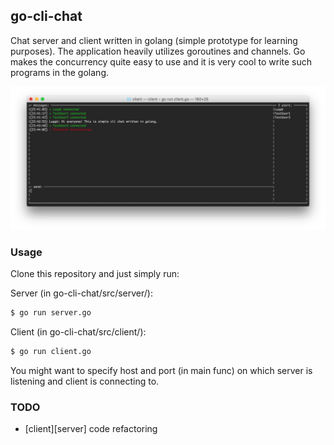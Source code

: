 ## go-cli-chat

Chat server and client written in golang (simple prototype for learning purposes). The application heavily utilizes goroutines and channels. Go makes the concurrency quite easy to use and it is very cool to write such programs in the golang.

![chat-client](img/client.png)

### Usage

Clone this repository and just simply run:

Server (in go-cli-chat/src/server/):

```bash
$ go run server.go
```

Client (in go-cli-chat/src/client/):

```bash
$ go run client.go
```

You might want to specify host and port (in main func) on which server is listening and client is connecting to.

### TODO

* [client][server] code refactoring
